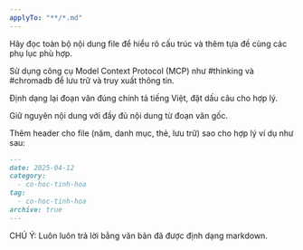 ```yaml
---
applyTo: "**/*.md"
---
```


Hãy đọc toàn bộ nội dung file để hiểu rõ cấu trúc và thêm tựa đề cùng các phụ lục phù hợp.

Sử dụng công cụ Model Context Protocol (MCP) như #thinking và #chromadb để lưu trữ và truy xuất thông tin.

Định dạng lại đoạn văn đúng chính tả tiếng Việt, đặt dấu câu cho hợp lý.

Giữ nguyên nội dung với đầy đủ nội dung từ đoạn văn gốc.

Thêm header cho file (năm, danh mục, thẻ, lưu trữ) sao cho hợp lý ví dụ như sau:

```markdown
---
date: 2025-04-12
category:
  - co-hoc-tinh-hoa
tag:
  - co-hoc-tinh-hoa
archive: true
---
```

CHÚ Ý: Luôn luôn trả lời bằng văn bản đã được định dạng markdown.

